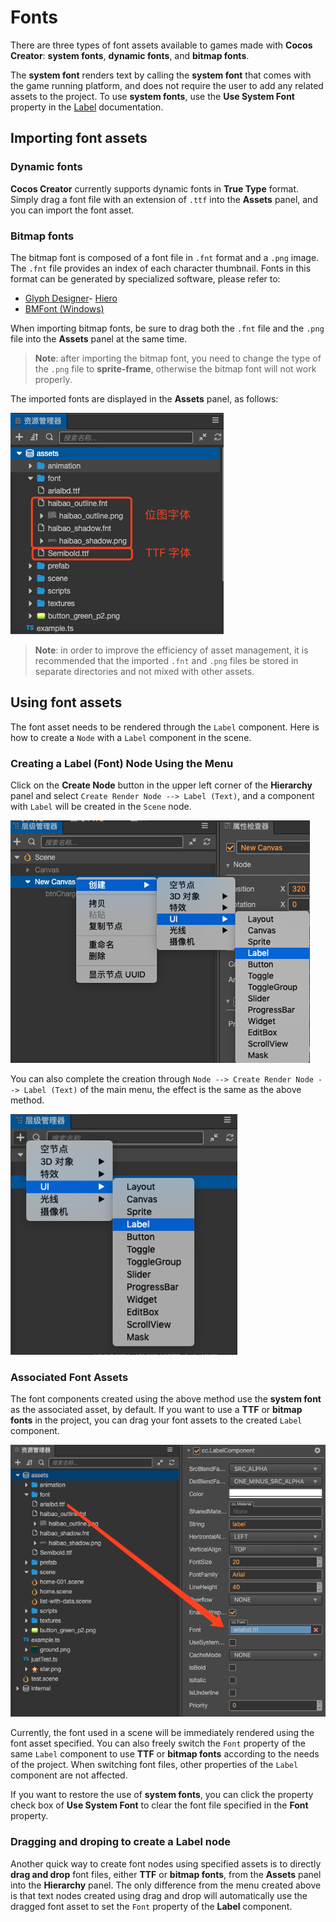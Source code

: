 # Fonts

There are three types of font assets available to games made with __Cocos Creator__: __system fonts__, __dynamic fonts__, and __bitmap fonts__.

The __system font__ renders text by calling the __system font__ that comes with the game running platform, and does not require the user to add any related assets to the project. To use __system fonts__, use the **Use System Font** property in the [Label](../ui-system/components/editor/label.md) documentation.

## Importing font assets

### Dynamic fonts

__Cocos Creator__ currently supports dynamic fonts in **True Type** format. Simply drag a font file with an extension of `.ttf` into the **Assets** panel, and you can import the font asset.

### Bitmap fonts

The bitmap font is composed of a font file in `.fnt` format and a `.png` image. The `.fnt` file provides an index of each character thumbnail. Fonts in this format can be generated by specialized software, please refer to:

- [Glyph Designer](https://71squared.com/glyphdesigner)- [Hiero](https://github.com/libgdx/libgdx/wiki/Hiero)
- [BMFont (Windows)](http://www.angelcode.com/products/bmfont/)

When importing bitmap fonts, be sure to drag both the `.fnt` file and the `.png` file into the **Assets** panel at the same time.

> **Note**: after importing the bitmap font, you need to change the type of the `.png` file to __sprite-frame__, otherwise the bitmap font will not work properly.

The imported fonts are displayed in the **Assets** panel, as follows:

![imported font asset](font/imported.png)

> **Note**: in order to improve the efficiency of asset management, it is recommended that the imported `.fnt` and `.png` files be stored in separate directories and not mixed with other assets.

## Using font assets

The font asset needs to be rendered through the `Label` component. Here is how to create a `Node` with a `Label` component in the scene.

### Creating a Label (Font) Node Using the Menu

Click on the **Create Node** button in the upper left corner of the **Hierarchy** panel and select `Create Render Node --> Label (Text)`, and a component with `Label` will be created in the `Scene` node.

![from hierarchy](font/create_label.png)

You can also complete the creation through `Node --> Create Render Node --> Label (Text)` of the main menu, the effect is the same as the above method.

![from main menu](font/create_label_main_menu.png)

### Associated Font Assets

The font components created using the above method use the __system font__ as the associated asset, by default. If you want to use a __TTF__ or __bitmap fonts__ in the project, you can drag your font assets to the created `Label` component.

![assign font file](font/assign_font_file.png)

Currently, the font used in a scene will be immediately rendered using the font asset specified. You can also freely switch the `Font` property of the same `Label` component to use __TTF__ or __bitmap fonts__ according to the needs of the project. When switching font files, other properties of the `Label` component are not affected.

If you want to restore the use of __system fonts__, you can click the property check box of __Use System Font__ to clear the font file specified in the __Font__ property.

### Dragging and droping to create a Label node

Another quick way to create font nodes using specified assets is to directly __drag and drop__ font files, either __TTF__ or __bitmap fonts__, from the **Assets** panel into the __Hierarchy__ panel. The only difference from the menu created above is that text nodes created using drag and drop will automatically use the dragged font asset to set the `Font` property of the **Label** component.

<!-- ## 位图字体合并渲染

如果位图字体使用的贴图和其他 Sprite 使用的贴图是同一张，而且位图字体和 Sprite 之间没有插入使用其他贴图的渲染对象时，位图字体就可以和 Sprite 合并渲染批次。在放置位图字体资源时，请把 `.fnt` 文件、`.png` 文件和 Sprite 所使用的贴图文件放在一个文件夹下，然后参考 [自动图集工作流程](auto-atlas.md) 将位图字体的贴图和 Sprite 使用的贴图打包成一个图集，即可在原生和 WebGL 渲染环境下自动享受位图字体合并渲染的性能提升。 -->

<!-- 详情请参考 [BMFont 与 UI 合图自动批处理](../advanced-topics/ui-auto-batch.md)。 -->
